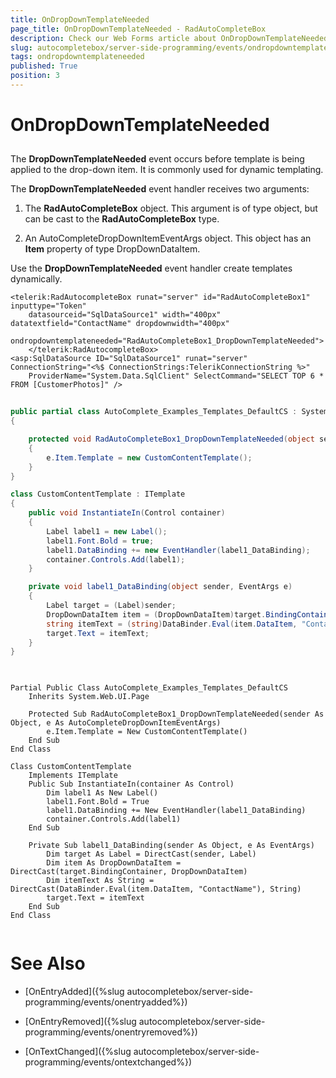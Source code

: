 ```yaml
---
title: OnDropDownTemplateNeeded
page_title: OnDropDownTemplateNeeded - RadAutoCompleteBox
description: Check our Web Forms article about OnDropDownTemplateNeeded.
slug: autocompletebox/server-side-programming/events/ondropdowntemplateneeded
tags: ondropdowntemplateneeded
published: True
position: 3
---
```


# OnDropDownTemplateNeeded



## 

The **DropDownTemplateNeeded** event occurs before template is being applied to the drop-down item. It is commonly used for dynamic templating.

The **DropDownTemplateNeeded** event handler receives two arguments:

1. The **RadAutoCompleteBox** object. This argument is of type object, but can be cast to the **RadAutoCompleteBox** type.

1. An AutoCompleteDropDownItemEventArgs object. This object has an **Item** property of type DropDownDataItem.

Use the **DropDownTemplateNeeded** event handler create templates dynamically.

````ASPNET
<telerik:RadAutocompleteBox runat="server" id="RadAutoCompleteBox1" inputtype="Token"
	datasourceid="SqlDataSource1" width="400px" datatextfield="ContactName" dropdownwidth="400px"
	ondropdowntemplateneeded="RadAutoCompleteBox1_DropDownTemplateNeeded">
	</telerik:RadAutocompleteBox>
<asp:SqlDataSource ID="SqlDataSource1" runat="server" ConnectionString="<%$ ConnectionStrings:TelerikConnectionString %>"
	ProviderName="System.Data.SqlClient" SelectCommand="SELECT TOP 6 * FROM [CustomerPhotos]" />
````





````C#
	
public partial class AutoComplete_Examples_Templates_DefaultCS : System.Web.UI.Page
{

	protected void RadAutoCompleteBox1_DropDownTemplateNeeded(object sender, AutoCompleteDropDownItemEventArgs e)
	{
		e.Item.Template = new CustomContentTemplate();
	}
}

class CustomContentTemplate : ITemplate
{
	public void InstantiateIn(Control container)
	{
		Label label1 = new Label();
		label1.Font.Bold = true;
		label1.DataBinding += new EventHandler(label1_DataBinding);
		container.Controls.Add(label1);
	}

	private void label1_DataBinding(object sender, EventArgs e)
	{
		Label target = (Label)sender;
		DropDownDataItem item = (DropDownDataItem)target.BindingContainer;
		string itemText = (string)DataBinder.Eval(item.DataItem, "ContactName");
		target.Text = itemText;
	}
}
	
````
````VB.NET
	
Partial Public Class AutoComplete_Examples_Templates_DefaultCS
	Inherits System.Web.UI.Page

	Protected Sub RadAutoCompleteBox1_DropDownTemplateNeeded(sender As Object, e As AutoCompleteDropDownItemEventArgs)
		e.Item.Template = New CustomContentTemplate()
	End Sub
End Class

Class CustomContentTemplate
	Implements ITemplate
	Public Sub InstantiateIn(container As Control)
		Dim label1 As New Label()
		label1.Font.Bold = True
		label1.DataBinding += New EventHandler(label1_DataBinding)
		container.Controls.Add(label1)
	End Sub

	Private Sub label1_DataBinding(sender As Object, e As EventArgs)
		Dim target As Label = DirectCast(sender, Label)
		Dim item As DropDownDataItem = DirectCast(target.BindingContainer, DropDownDataItem)
		Dim itemText As String = DirectCast(DataBinder.Eval(item.DataItem, "ContactName"), String)
		target.Text = itemText
	End Sub
End Class
	
````


# See Also

 * [OnEntryAdded]({%slug autocompletebox/server-side-programming/events/onentryadded%})

 * [OnEntryRemoved]({%slug autocompletebox/server-side-programming/events/onentryremoved%})

 * [OnTextChanged]({%slug autocompletebox/server-side-programming/events/ontextchanged%})
